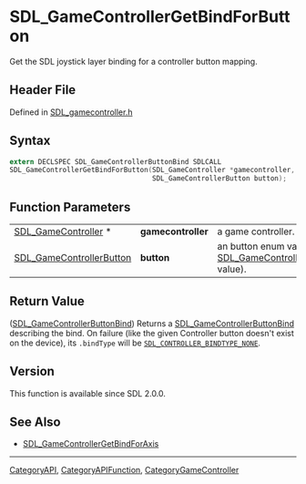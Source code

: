 # SDL_GameControllerGetBindForButton

Get the SDL joystick layer binding for a controller button mapping.

## Header File

Defined in [SDL_gamecontroller.h](https://github.com/libsdl-org/SDL/blob/SDL2/include/SDL_gamecontroller.h)

## Syntax

```c
extern DECLSPEC SDL_GameControllerButtonBind SDLCALL
SDL_GameControllerGetBindForButton(SDL_GameController *gamecontroller,
                                   SDL_GameControllerButton button);
```

## Function Parameters

|                                                      |                    |                                                                                       |
| ---------------------------------------------------- | ------------------ | ------------------------------------------------------------------------------------- |
| [SDL_GameController](SDL_GameController) *           | **gamecontroller** | a game controller.                                                                    |
| [SDL_GameControllerButton](SDL_GameControllerButton) | **button**         | an button enum value (an [SDL_GameControllerButton](SDL_GameControllerButton) value). |

## Return Value

([SDL_GameControllerButtonBind](SDL_GameControllerButtonBind)) Returns a
[SDL_GameControllerButtonBind](SDL_GameControllerButtonBind) describing the
bind. On failure (like the given Controller button doesn't exist on the
device), its `.bindType` will be
[`SDL_CONTROLLER_BINDTYPE_NONE`](SDL_CONTROLLER_BINDTYPE_NONE).

## Version

This function is available since SDL 2.0.0.

## See Also

- [SDL_GameControllerGetBindForAxis](SDL_GameControllerGetBindForAxis)






----
[CategoryAPI](CategoryAPI), [CategoryAPIFunction](CategoryAPIFunction), [CategoryGameController](CategoryGameController)

